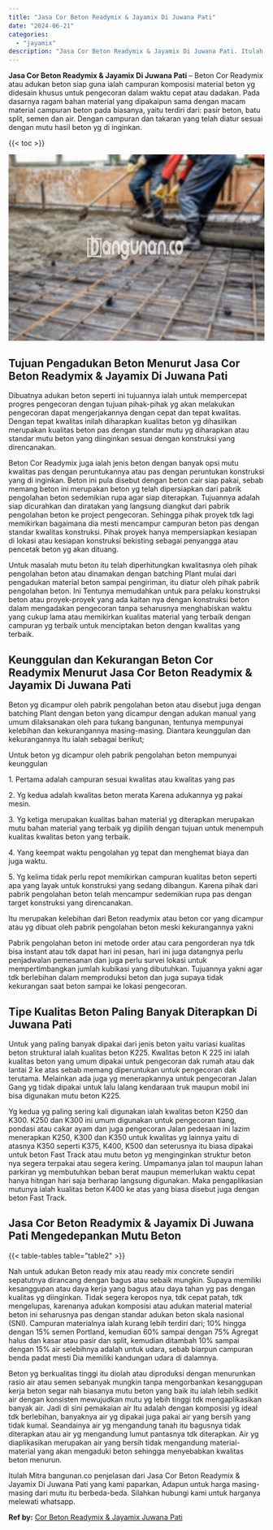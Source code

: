 ```yaml
---
title: "Jasa Cor Beton Readymix & Jayamix Di Juwana Pati"
date: "2024-06-21"
categories: 
  - "jayamix"
description: "Jasa Cor Beton Readymix & Jayamix Di Juwana Pati. Itulah Mitra bangunan.co penjelasan dari Jasa Cor Beton Readymix & Jayamix Di Juwana Pati yang kami paparka..."
---
```


**Jasa Cor Beton Readymix & Jayamix Di Juwana Pati** – Beton Cor Readymix atau adukan beton siap guna ialah campuran komposisi material beton yg didesain khusus untuk pengecoran dalam waktu cepat atau dadakan. Pada dasarnya ragam bahan material yang dipakaipun sama dengan macam material campuran beton pada biasanya, yaitu terdiri dari: pasir beton, batu split, semen dan air. Dengan campuran dan takaran yang telah diatur sesuai dengan mutu hasil beton yg di inginkan.

{{< toc >}}

![Jasa Cor Beton Readymix & Jayamix Di Juwana Pati](/images/jasa-cor-readymix-45.png)

## Tujuan Pengadukan Beton Menurut Jasa Cor Beton Readymix & Jayamix Di Juwana Pati

Dibuatnya adukan beton seperti ini tujuannya ialah untuk mempercepat progres pengecoran dengan tujuan pihak-pihak yg akan melakukan pengecoran dapat mengerjakannya dengan cepat dan tepat kwalitas. Dengan tepat kwalitas inilah diharapkan kualitas beton yg dihasilkan merupakan kualitas beton pas dengan standar mutu yg diharapkan atau standar mutu beton yang diinginkan sesuai dengan konstruksi yang direncanakan.

Beton Cor Readymix juga ialah jenis beton dengan banyak opsi mutu kwalitas pas dengan peruntukannya atau pas dengan peruntukan konstruksi yang di inginkan. Beton ini pula disebut dengan beton cair siap pakai, sebab memang beton ini merupakan beton yg telah dipersiapkan dari pabrik pengolahan beton sedemikian rupa agar siap diterapkan. Tujuannya adalah siap dicurahkan dan diratakan yang langsung diangkut dari pabrik pengolahan beton ke project pengecoran. Sehingga pihak proyek tdk lagi memikirkan bagaimana dia mesti mencampur campuran beton pas dengan standar kwalitas konstruksi. Pihak proyek hanya mempersiapkan kesiapan di lokasi atau kesiapan konstruksi bekisting sebagai penyangga atau pencetak beton yg akan dituang.

Untuk masalah mutu beton itu telah diperhitungkan kwalitasnya oleh pihak pengolahan beton atau dinamakan dengan batching Plant mulai dari pengadukan material beton sampai pengiriman, itu diatur oleh pihak pabrik pengolahan beton. Ini Tentunya memudahkan untuk para pelaku konstruksi beton atau proyek-proyek yang ada kaitan nya dengan konstruksi beton dalam mengadakan pengecoran tanpa seharusnya menghabiskan waktu yang cukup lama atau memikirkan kualitas material yang terbaik dengan campuran yg terbaik untuk menciptakan beton dengan kwalitas yang terbaik.

## Keunggulan dan Kekurangan Beton Cor Readymix Menurut Jasa Cor Beton Readymix & Jayamix Di Juwana Pati

Beton yg dicampur oleh pabrik pengolahan beton atau disebut juga dengan batching Plant dengan beton yang dicampur dengan adukan manual yang umum dilaksanakan oleh para tukang bangunan, tentunya mempunyai kelebihan dan kekurangannya masing-masing. Diantara keunggulan dan kekurangannya Itu ialah sebagai berikut;

Untuk beton yg dicampur oleh pabrik pengolahan beton mempunyai keunggulan

1\. Pertama adalah campuran sesuai kwalitas atau kwalitas yang pas

2\. Yg kedua adalah kwalitas beton merata Karena adukannya yg pakai mesin.

3\. Yg ketiga merupakan kualitas bahan material yg diterapkan merupakan mutu bahan material yang terbaik yg dipilih dengan tujuan untuk menempuh kualitas kwalitas beton yang terbaik.

4\. Yang keempat waktu pengolahan yg tepat dan menghemat biaya dan juga waktu.

5\. Yg kelima tidak perlu repot memikirkan campuran kualitas beton seperti apa yang layak untuk konstruksi yang sedang dibangun. Karena pihak dari pabrik pengolahan beton telah mencampur sedemikian rupa pas dengan target konstruksi yang direncanakan.

Itu merupakan kelebihan dari Beton readymix atau beton cor yang dicampur atau yg dibuat oleh pabrik pengolahan beton meski kekurangannya yakni

Pabrik pengolahan beton ini metode order atau cara pengorderan nya tdk bisa instant atau tdk dapat hari ini pesan, hari ini juga datangnya perlu penjadwalan pemesanan dan juga perlu survei lokasi untuk mempertimbangkan jumlah kubikasi yang dibutuhkan. Tujuannya yakni agar tdk berlebihan dalam memproduksi beton dan juga supaya tidak kekurangan saat beton sampai ke lokasi pengecoran.

## Tipe Kualitas Beton Paling Banyak Diterapkan Di Juwana Pati

Untuk yang paling banyak dipakai dari jenis beton yaitu variasi kualitas beton struktural ialah kualitas beton K225. Kwalitas beton K 225 ini ialah kualitas beton yang umum dipakai untuk pengecoran dak rumah atau dak lantai 2 ke atas sebab memang diperuntukan untuk pengecoran dak terutama. Melainkan ada juga yg menerapkannya untuk pengecoran Jalan Gang yg tidak dipakai untuk lalu lalang kendaraan truk maupun mobil ini bisa digunakan mutu beton K225.

Yg kedua yg paling sering kali digunakan ialah kwalitas beton K250 dan K300. K250 dan K300 ini umum digunakan untuk pengecoran tiang, pondasi atau cakar ayam dan juga pengecoran Jalan pedesaan ini lazim menerapkan K250, K300 dan K350 untuk kwalitas yg lainnya yaitu di atasnya K350 seperti K375, K400, K500 dan seterusnya itu biasa dipakai untuk beton Fast Track atau mutu beton yg menginginkan struktur beton nya segera terpakai atau segera kering. Umpamanya jalan tol maupun lahan parkiran yg membutuhkan beban berat maupun memerlukan waktu cepat hanya hitngan hari saja berharap langsung digunakan. Maka pengaplikasian mutunya ialah kualitas beton K400 ke atas yang biasa disebut juga dengan beton Fast Track.

## Jasa Cor Beton Readymix & Jayamix Di Juwana Pati Mengedepankan Mutu Beton

{{< table-tables table="table2" >}}

Nah untuk adukan Beton ready mix atau ready mix concrete sendiri sepatutnya dirancang dengan bagus atau sebaik mungkin. Supaya memiliki kesanggupan atau daya kerja yang bagus atau daya tahan yg pas dengan kualitas yg diinginkan. Tidak segera keropos nya, tdk cepat patah, tdk mengelupas, karenanya adukan komposisi atau adukan material material beton ini seharusnya pas dengan standar adukan beton skala nasional (SNI). Campuran materialnya ialah kurang lebih terdiri dari; 10% hingga dengan 15% semen Portland, kemudian 60% sampai dengan 75% Agregat halus dan kasar atau pasir dan split, kemudian ditambah 10% sampai dengan 15% air selebihnya adalah untuk udara, sebab biarpun campuran benda padat mesti Dia memiliki kandungan udara di dalamnya.

Beton yg berkualitas tinggi itu diolah atau diproduksi dengan menurunkan rasio air atau semen sebanyak mungkin tanpa mengorbankan kesanggupan kerja beton segar nah biasanya mutu beton yang baik itu ialah lebih sedikit air dengan konsisten mewujudkan mutu yg lebih tinggi tdk mengaplikasikan banyak air. Jadi di sini pemakaian air Itu adalah dengan komposisi yg ideal tdk berlebihan, banyaknya air yg dipakai juga pakai air yang bersih yang tidak kumal. Seandainya air yg mengandung tanah itu bagusnya tidak diterapkan atau air yg mengandung lumut pantasnya tdk diterapkan. Air yg diaplikasikan merupakan air yang bersih tidak mengandung material-material yang akan mengaduki beton sehingga menyebabkan kwalitas beton menurun.

Itulah Mitra bangunan.co penjelasan dari Jasa Cor Beton Readymix & Jayamix Di Juwana Pati yang kami paparkan, Adapun untuk harga masing-masing dari mutu itu berbeda-beda. Silahkan hubungi kami untuk harganya melewati whatsapp.

**Ref by:** [Cor Beton Readymix & Jayamix Juwana Pati](https://id.wikipedia.org/wiki/Cor)
